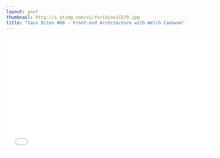 ```yaml
---
layout: post
thumbnail: http://i.ytimg.com/vi/YoriXiaviCE/0.jpg 
title: "Sass Bites #68 - Front-end Architecture with Welch Canavan"
---
```


<iframe width='560' height='315' src='//www.youtube.com/embed/YoriXiaviCE' frameborder='0' allowfullscreen></iframe>